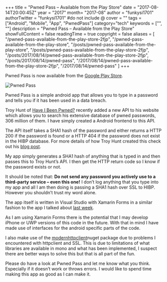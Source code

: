 +++
title = "Pwned Pass – Available from the Play Store"
date = "2017-08-14T20:00:45Z"
year = "2017"
month= "2017-08"
author = "funkysi1701"
authorTwitter = "funkysi1701" #do not include @
cover = ""
tags = ["Android", "Mobile", "App", "PwnedPass"]
category="tech"
keywords = ["", ""]
description =  "Pwned Pass – Available from the Play Store"
showFullContent = false
readingTime = true
copyright = false
aliases = [
    "/pwned-pass-available-from-the-play-store-2fjp",
    "/pwned-pass-available-from-the-play-store",
    "/posts/pwned-pass-available-from-the-play-store",
    "/posts/pwned-pass-available-from-the-play-store-2fjp",
    "/posts/2017/08/14/pwned-pass-available-from-the-play-store-2fjp",
    "/posts/2017/08/14/pwned-pass",
    "/2017/08/14/pwned-pass-available-from-the-play-store-2fjp",
    "/2017/08/14/pwned-pass"
]
+++

Pwned Pass is now available from the [Google Play Store](https://play.google.com/store/apps/details?id=pwnedpasswords.pwnedpasswords).

![Pwned Pass](https://storageaccountblog9f5d.blob.core.windows.net/blazor/wp-content/uploads/2017/08/Screenshot_20170813-205152.png?resize=169%2C300&ssl=1)

Pwned Pass is a simple android app that allows you to type in a password and tells you if it has been used in a data breach.

Troy Hunt of [Have I Been Pwned?](https://haveibeenpwned.com/) recently added a new API to his website which allows you to search his extensive database of pwned passwords, 306 million of them. I have simply created a Android frontend to this API.

The API itself takes a SHA1 hash of the password and either returns a HTTP 200 if the password is found or a HTTP 404 if the password does not exist in the HIBP database. For more details of how Troy Hunt created this check out his [blog post](https://www.troyhunt.com/introducing-306-million-freely-downloadable-pwned-passwords/).

My app simply generates a SHA1 hash of anything that is typed in and then passes this to Troy Hunt’s API. I then get the HTTP return code so I know if the password exists or not.

It should be noted that:  **Do not send any password you actively use to a third-party service – even this one!** I don’t log anything that you type into my app and all I am then doing is passing a SHA1 hash over SSL to HIBP. However you shouldn’t trust my word alone.

The app itself is written in Visual Studio with Xamarin Forms in a similar fashion to the app I talked about [last week](https://www.funkysi1701.com/posts/android-app-development-and-the-visual-studio-mobile-centre).

As I am using Xamarin Forms there is the potential that I may develop iPhone or UWP versions of this code in the future. With that in mind I have made use of interfaces for the android specific parts of the code.

I also make use of the [modernhttpclient](https://www.nuget.org/packages/modernhttpclient/)nuget package due to problems I encountered with httpclient and SSL. This is due to limitations of what libraries are available in mono and what has been implemented, I suspect there are better ways to solve this but that is all part of the fun.

Please do have a look at Pwned Pass and let me know what you think. Especially if it doesn’t work or throws errors. I would like to spend time making this app as good as I can make it.